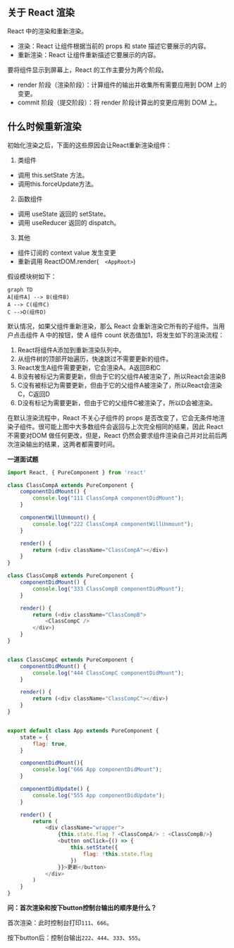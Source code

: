 ## 关于 React 渲染

 React 中的渲染和重新渲染。

- 渲染：React 让组件根据当前的 props 和 state 描述它要展示的内容。
- 重新渲染：React 让组件重新描述它要展示的内容。

要将组件显示到屏幕上，React 的工作主要分为两个阶段。

- render 阶段（渲染阶段）：计算组件的输出并收集所有需要应用到 DOM 上的变更。
- commit 阶段（提交阶段）：将 render 阶段计算出的变更应用到 DOM 上。

<!-- more -->

## 什么时候重新渲染

初始化渲染之后，下面的这些原因会让React重新渲染组件：

1. 类组件

- 调用 this.setState 方法。
- 调用this.forceUpdate方法。

2. 函数组件

- 调用 useState 返回的 setState。
- 调用 useReducer 返回的 dispatch。

3. 其他

- 组件订阅的 context value 发生变更
- 重新调用 ReactDOM.render(　`<AppRoot>`)

假设模块树如下：

```mermaid
graph TD
A[组件A] --> B(组件B)
A --> C(组件C)
C -->D(组件D)
```

默认情况，如果父组件重新渲染，那么 React 会重新渲染它所有的子组件。当用户点击组件 A 中的按钮，使 A 组件 count 状态值加1，将发生如下的渲染流程：

1. React将组件A添加到重新渲染队列中。
2. 从组件树的顶部开始遍历，快速跳过不需要更新的组件。
3. React发生A组件需要更新，它会渲染A。A返回B和C
4. B没有被标记为需要更新，但由于它的父组件A被渲染了，所以React会渲染B
5. C没有被标记为需要更新，但由于它的父组件A被渲染了，所以React会渲染C，C返回D
6. D没有标记为需要更新，但由于它的父组件C被渲染了，所以D会被渲染。

在默认渲染流程中，React 不关心子组件的 props 是否改变了，它会无条件地渲染子组件。很可能上图中大多数组件会返回与上次完全相同的结果，因此 React 不需要对DOM 做任何更改，但是，React 仍然会要求组件渲染自己并对比前后两次渲染输出的结果，这两者都需要时间。

**一道面试题**

```js
import React, { PureComponent } from 'react'

class ClassCompA extends PureComponent {
    componentDidMount() {
        console.log("111 ClassCompA componentDidMount");
    }

    componentWillUnmount() {
        console.log("222 ClassCompA componentWillUnmount");
    }

    render() {
        return (<div className="ClassCompA"></div>)
    }
}

class ClassCompB extends PureComponent {
    componentDidMount() {
        console.log("333 ClassCompB componentDidMount");
    }

    render() {
        return (<div className="ClassCompB">
            <ClassCompC />
        </div>)
    }
}


class ClassCompC extends PureComponent {
    componentDidMount() {
        console.log("444 ClassCompC componentDidMount");
    }

    render() {
        return (<div className="ClassCompC"></div>)
    }
}


export default class App extends PureComponent {
    state = {
        flag: true,
    }

    componentDidMount(){
        console.log("666 App componentDidMount");
    }

    componentDidUpdate() {
        console.log("555 App componentDidUpdate");
    }

    render() {
        return (
            <div className="wrapper">
                {this.state.flag ? <ClassCompA/> : <ClassCompB/>}
                <button onClick={() => {
                    this.setState({
                        flag: !this.state.flag
                    })
                }}>更新</button>
            </div>
        )
    }
}
```

**问：首次渲染和按下button控制台输出的顺序是什么？**

首次渲染：此时控制台打印`111`、`666`。

按下button后：控制台输出`222`、`444`、`333`、`555`。
